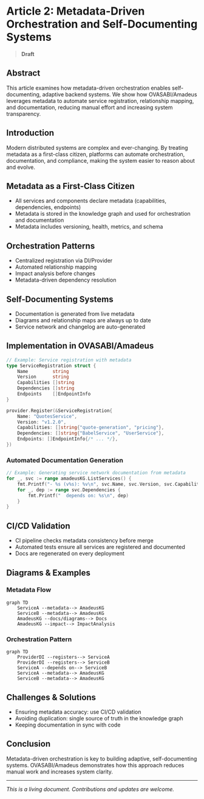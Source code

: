 # Article 2: Metadata-Driven Orchestration and Self-Documenting Systems

> **Draft**

## Abstract

This article examines how metadata-driven orchestration enables self-documenting, adaptive backend systems. We show how OVASABI/Amadeus leverages metadata to automate service registration, relationship mapping, and documentation, reducing manual effort and increasing system transparency.

## Introduction

Modern distributed systems are complex and ever-changing. By treating metadata as a first-class citizen, platforms can automate orchestration, documentation, and compliance, making the system easier to reason about and evolve.

## Metadata as a First-Class Citizen

- All services and components declare metadata (capabilities, dependencies, endpoints)
- Metadata is stored in the knowledge graph and used for orchestration and documentation
- Metadata includes versioning, health, metrics, and schema

## Orchestration Patterns

- Centralized registration via DI/Provider
- Automated relationship mapping
- Impact analysis before changes
- Metadata-driven dependency resolution

## Self-Documenting Systems

- Documentation is generated from live metadata
- Diagrams and relationship maps are always up to date
- Service network and changelog are auto-generated

## Implementation in OVASABI/Amadeus

```go
// Example: Service registration with metadata
type ServiceRegistration struct {
    Name         string
    Version      string
    Capabilities []string
    Dependencies []string
    Endpoints    []EndpointInfo
}

provider.Register(&ServiceRegistration{
    Name: "QuotesService",
    Version: "v1.2.0",
    Capabilities: []string{"quote-generation", "pricing"},
    Dependencies: []string{"BabelService", "UserService"},
    Endpoints: []EndpointInfo{/* ... */},
})
```

### Automated Documentation Generation

```go
// Example: Generating service network documentation from metadata
for _, svc := range amadeusKG.ListServices() {
    fmt.Printf("- %s (v%s): %v\n", svc.Name, svc.Version, svc.Capabilities)
    for _, dep := range svc.Dependencies {
        fmt.Printf("  depends on: %s\n", dep)
    }
}
```

## CI/CD Validation

- CI pipeline checks metadata consistency before merge
- Automated tests ensure all services are registered and documented
- Docs are regenerated on every deployment

## Diagrams & Examples

### Metadata Flow
```mermaid
graph TD
    ServiceA --metadata--> AmadeusKG
    ServiceB --metadata--> AmadeusKG
    AmadeusKG --docs/diagrams--> Docs
    AmadeusKG --impact--> ImpactAnalysis
```

### Orchestration Pattern
```mermaid
graph TD
    ProviderDI --registers--> ServiceA
    ProviderDI --registers--> ServiceB
    ServiceA --depends on--> ServiceB
    ServiceA --metadata--> AmadeusKG
    ServiceB --metadata--> AmadeusKG
```

## Challenges & Solutions

- Ensuring metadata accuracy: use CI/CD validation
- Avoiding duplication: single source of truth in the knowledge graph
- Keeping documentation in sync with code

## Conclusion

Metadata-driven orchestration is key to building adaptive, self-documenting systems. OVASABI/Amadeus demonstrates how this approach reduces manual work and increases system clarity.

---

*This is a living document. Contributions and updates are welcome.* 